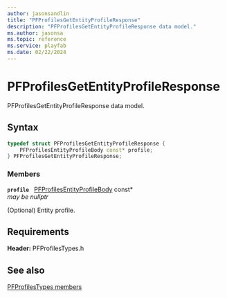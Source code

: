 ```yaml
---
author: jasonsandlin
title: "PFProfilesGetEntityProfileResponse"
description: "PFProfilesGetEntityProfileResponse data model."
ms.author: jasonsa
ms.topic: reference
ms.service: playfab
ms.date: 02/22/2024
---
```


# PFProfilesGetEntityProfileResponse  

PFProfilesGetEntityProfileResponse data model.  

## Syntax  
  
```cpp
typedef struct PFProfilesGetEntityProfileResponse {  
    PFProfilesEntityProfileBody const* profile;  
} PFProfilesGetEntityProfileResponse;  
```
  
### Members  
  
**`profile`** &nbsp; [PFProfilesEntityProfileBody](pfprofilesentityprofilebody.md) const*  
*may be nullptr*  
  
(Optional) Entity profile.
  
  
## Requirements  
  
**Header:** PFProfilesTypes.h
  
## See also  
[PFProfilesTypes members](../pfprofilestypes_members.md)  

  
  
